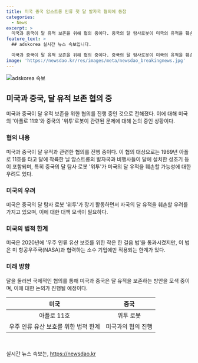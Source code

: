 ```yaml
---
title: 미국 중국 암스트롱 인류 첫 달 발자국 협의에 동참
categories:
  - News
excerpt: >
  미국과 중국이 달 유적 보존을 위해 협의 중이다. 중국의 달 탐사로봇이 미국의 유적을 훼손할 우려가 있어 협상 중이다. 미국은 ‘우주 인류 유산 보호를 위한 작은 한 걸음 법’을 통과시켰지만, 이는 한계가 있다. 중국의 달 탐사 성과로 미국은 달 유적 보호 문제에 대해 논의할 필요를 느끼고 있는 상황이다.
feature_text: >
  ## adskorea 실시간 뉴스 속보입니다.

  미국과 중국이 달 유적 보존을 위해 협의 중이다. 중국의 달 탐사로봇이 미국의 유적을 훼손할 우려가 있어 협상 중이다. 미국은 ‘우주 인류 유산 보호를 위한 작은 한 걸음 법’을 통과시켰지만, 이는 한계가 있다. 중국의 달 탐사 성과로 미국은 달 유적 보호 문제에 대해 논의할 필요를 느끼고 있는 상황이다.
image: 'https://newsdao.kr/res/images/meta/newsdao_breakingnews.jpg'
---
```


<p><img src="https://newsdao.kr/res/images/meta/newsdao_breakingnews.jpg" alt="adskorea 속보" /></p>

<h2 data-ke-size="size26">미국과 중국, 달 유적 보존 협의 중</h2>

<p data-ke-size="size16">미국과 중국이 달 유적 보존을 위한 협의를 진행 중인 것으로 전해졌다. 이에 대해 미국의 '아폴로 11호'와 중국의 '위투'로봇이 관련된 문제에 대해 논의 중인 상황이다.</p>

<h3>협의 내용</h3>

<p data-ke-size="size16">미국과 중국이 달 유적과 관련한 협의를 진행 중이다. 이 협의 대상으로는 1969년 아폴로 11호를 타고 달에 착륙한 닐 암스트롱의 발자국과 비행사들이 달에 설치한 성조기 등이 포함되며, 특히 중국의 달 탐사 로봇 '위투'가 미국의 달 유적을 훼손할 가능성에 대한 우려도 있다.</p>

<h3>미국의 우려</h3>

<p data-ke-size="size16">미국은 중국의 달 탐사 로봇 '위투'가 장기 활동하면서 자국의 달 유적을 훼손할 우려를 가지고 있으며, 이에 대한 대책 모색이 필요하다.</p>

<h3>미국의 법적 한계</h3>

<p data-ke-size="size16">미국은 2020년에 '우주 인류 유산 보호를 위한 작은 한 걸음 법'을 통과시켰지만, 이 법은 미 항공우주국(NASA)과 협력하는 소수 기업에만 적용되는 한계가 있다.</p>

<h3>미래 방향</h3>

<p data-ke-size="size16">달을 둘러싼 국제적인 협의를 통해 미국과 중국은 달 유적을 보존하는 방안을 모색 중이며, 이에 대한 논의가 진행될 예정이다.</p>

<table>
    <thead>
        <tr>
            <th style="text-align: center;">미국</th>
            <th style="text-align: center;">중국</th>
        </tr>
    </thead>
    <tbody>
        <tr>
            <td style="text-align: center;">아폴로 11호</td>
            <td style="text-align: center;">위투 로봇</td>
        </tr>
        <tr>
            <td style="text-align: center;">우주 인류 유산 보호를 위한 법적 한계</td>
            <td style="text-align: center;">미국과의 협의 진행</td>
        </tr>
    </tbody>
</table>

<p data-ke-size="size16">&nbsp;</p>
실시간 뉴스 속보는, <a href="https://newsdao.kr" rel="dofollow">https://newsdao.kr</a>


